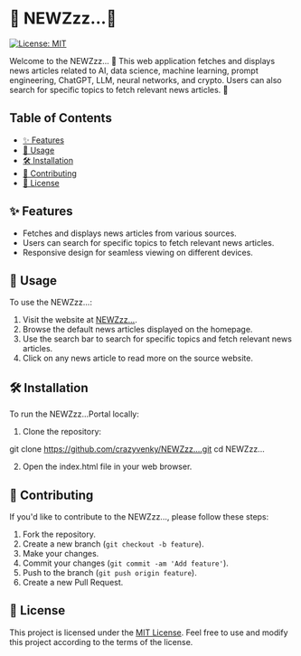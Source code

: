 # 🌟 NEWZzz...🌟

[![License: MIT](https://img.shields.io/badge/License-MIT-blue.svg)](https://opensource.org/licenses/MIT)

Welcome to the NEWZzz... 📰 This web application fetches and displays news articles related to AI, data science, machine learning, prompt engineering, ChatGPT, LLM, neural networks, and crypto. Users can also search for specific topics to fetch relevant news articles. 🚀

## Table of Contents

- [✨ Features](#features)
- [🚀 Usage](#usage)
- [🛠 Installation](#installation)
- [🤝 Contributing](#contributing)
- [📝 License](#license)

## ✨ Features

- Fetches and displays news articles from various sources.
- Users can search for specific topics to fetch relevant news articles.
- Responsive design for seamless viewing on different devices.

## 🚀 Usage

To use the NEWZzz...:

1. Visit the website at [NEWZzz...](https://paruvada.online/).
2. Browse the default news articles displayed on the homepage.
3. Use the search bar to search for specific topics and fetch relevant news articles.
4. Click on any news article to read more on the source website.

## 🛠 Installation

To run the NEWZzz...Portal locally:

1. Clone the repository:

git clone https://github.com/crazyvenky/NEWZzz....git
cd NEWZzz...


2. Open the index.html file in your web browser.
## 🤝 Contributing

If you'd like to contribute to the NEWZzz..., please follow these steps:

1. Fork the repository.
2. Create a new branch (`git checkout -b feature`).
3. Make your changes.
4. Commit your changes (`git commit -am 'Add feature'`).
5. Push to the branch (`git push origin feature`).
6. Create a new Pull Request.

## 📝 License

This project is licensed under the [MIT License](LICENSE). Feel free to use and modify this project according to the terms of the license.
